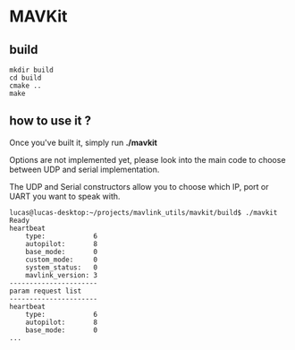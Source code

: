 # MAVKit

## build

```shell
mkdir build
cd build
cmake ..
make
```
## how to use it ?

Once you've built it, simply run **./mavkit**

Options are not implemented yet, please look into the main code to choose between UDP and serial implementation.

The UDP and Serial constructors allow you to choose which IP, port or UART you want to speak with.


```
lucas@lucas-desktop:~/projects/mavlink_utils/mavkit/build$ ./mavkit
Ready
heartbeat
    type:            6
    autopilot:       8
    base_mode:       0
    custom_mode:     0
    system_status:   0
    mavlink_version: 3
----------------------
param request list
----------------------
heartbeat
    type:            6
    autopilot:       8
    base_mode:       0
...
```
